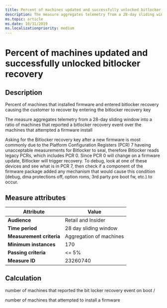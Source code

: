 ```yaml
---
title: Percent of machines updated and successfully unlocked bitlocker recovery
description: The measure aggregates telemetry from a 28-day sliding window into a ratio of machines that reported a bitlocker recovery event over the machines that attempted a firmware install
ms.topic: article
ms.date: 10/31/2019
ms.localizationpriority: medium
---
```

 
# Percent of machines updated and successfully unlocked bitlocker recovery

## Description

Percent of machines that installed firmware and entered bitlocker recovery causing the customer to recover by entering the bitlocker recovery key

The measure aggregates telemetry from a 28-day sliding window into a ratio of machines that reported a bitlocker recovery event over the machines that attempted a firmware install

Asking for the Bitlocker recovery key after a new firmware is most commonly due to the Platform Configuration Registers (PCR) 7 haveing unacceptable measurements for Bitlocker to seal, therefore Bitlocker reads legacy PCRs, which includes PCR 0. Since PCR 0 will change on a firmware update, Bitlocker will trigger recovery. To debug, look at one of these devices and see what is in PCR 7, then check if a component of the firmware package added any mechanism that would cause this condition (debug, dma protections off, option roms, 3rd party pre boot fw, etc.) to occur.

## Measure attributes

|Attribute|Value|
|----|----|
|**Audience**|Retail and Insider|
|**Time period**|28 day sliding window|
|**Measurement criteria**|Aggregation of machines|
|**Minimum instances**|170|
|**Passing criteria**|<= 5%|
|**Measure ID**|23260740|

## Calculation

number of machines that reported the bit locker recovery event on boot /

number of machines that attempted to install a firmware

